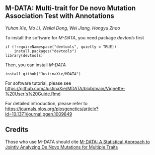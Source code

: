 ## M-DATA: Multi-trait for De novo Mutation Association Test with Annotations
*Yuhan Xie, Mo Li, Weilai Dong, Wei Jiang, Hongyu Zhao*

To install the software for *M-DATA*, you need package *devtools* first

```{R}
if (!requireNamespace("devtools", quietly = TRUE))
    install.packages("devtools")
library(devtools)
```

Then, you can install *M-DATA* 
```{R}
install_github("JustinaXie/MDATA")
```

For software tutorial, please see https://github.com/JustinaXie/MDATA/blob/main/Vignette-%20User's%20Guide.Rmd


For detailed introduction, please refer to https://journals.plos.org/plosgenetics/article?id=10.1371/journal.pgen.1009849

## Credits
Those who use M-DATA should cite [M-DATA: A Statistical Approach to Jointly Analyzing De Novo Mutations for Multiple Traits](https://www.medrxiv.org/content/10.1101/2021.05.22.21257421v2.full)
